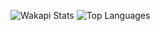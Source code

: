 ![Wakapi Stats](https://github-readme-stats.vercel.app/api/wakatime?username=U0837CCRB0D&api_domain=waka.hackclub.com&bg_color=1A202C&title_color=2F855A&icon_color=2F855A&text_color=ffffff&custom_title=Wakapi%20Week%20Stats&layout=compact)
![Top Languages](https://github-readme-stats.vercel.app/api/top-langs/?username=SacredFall&layout=compact&theme=radical&size=1024x1024)
